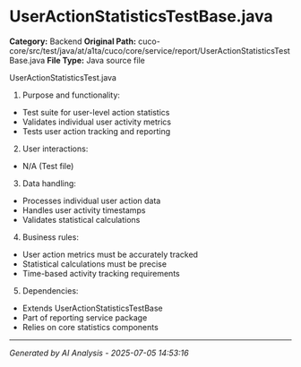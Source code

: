 # UserActionStatisticsTestBase.java

**Category:** Backend
**Original Path:** cuco-core/src/test/java/at/a1ta/cuco/core/service/report/UserActionStatisticsTestBase.java
**File Type:** Java source file

UserActionStatisticsTest.java
1. Purpose and functionality:
- Test suite for user-level action statistics
- Validates individual user activity metrics
- Tests user action tracking and reporting

2. User interactions:
- N/A (Test file)

3. Data handling:
- Processes individual user action data
- Handles user activity timestamps
- Validates statistical calculations

4. Business rules:
- User action metrics must be accurately tracked
- Statistical calculations must be precise
- Time-based activity tracking requirements

5. Dependencies:
- Extends UserActionStatisticsTestBase
- Part of reporting service package
- Relies on core statistics components

---
*Generated by AI Analysis - 2025-07-05 14:53:16*

